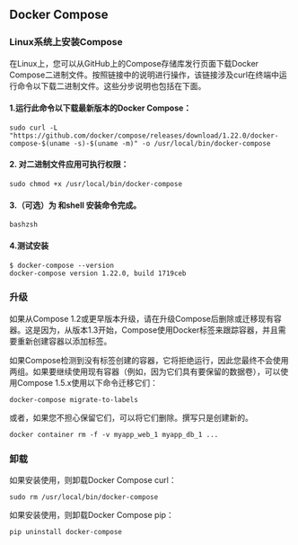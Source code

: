 ## Docker Compose

### Linux系统上安装Compose

在Linux上，您可以从GitHub上的Compose存储库发行页面下载Docker Compose二进制文件。按照链接中的说明进行操作，该链接涉及curl在终端中运行命令以下载二进制文件。这些分步说明也包括在下面。

#### 1.运行此命令以下载最新版本的Docker Compose：

```
sudo curl -L "https://github.com/docker/compose/releases/download/1.22.0/docker-compose-$(uname -s)-$(uname -m)" -o /usr/local/bin/docker-compose
```
#### 2. 对二进制文件应用可执行权限：

```
sudo chmod +x /usr/local/bin/docker-compose
```

#### 3.（可选）为 和shell 安装命令完成。
```
bashzsh
```

#### 4.测试安装

```
$ docker-compose --version
docker-compose version 1.22.0, build 1719ceb
```

### 升级

如果从Compose 1.2或更早版本升级，请在升级Compose后删除或迁移现有容器。这是因为，从版本1.3开始，Compose使用Docker标签来跟踪容器，并且需要重新创建容器以添加标签。

如果Compose检测到没有标签创建的容器，它将拒绝运行，因此您最终不会使用两组。如果要继续使用现有容器（例如，因为它们具有要保留的数据卷），可以使用Compose 1.5.x使用以下命令迁移它们：

```
docker-compose migrate-to-labels
```

或者，如果您不担心保留它们，可以将它们删除。撰写只是创建新的。

```
docker container rm -f -v myapp_web_1 myapp_db_1 ...

```

### 卸载

如果安装使用，则卸载Docker Compose curl：
```
sudo rm /usr/local/bin/docker-compose
```
如果安装使用，则卸载Docker Compose pip：

```
pip uninstall docker-compose
```
